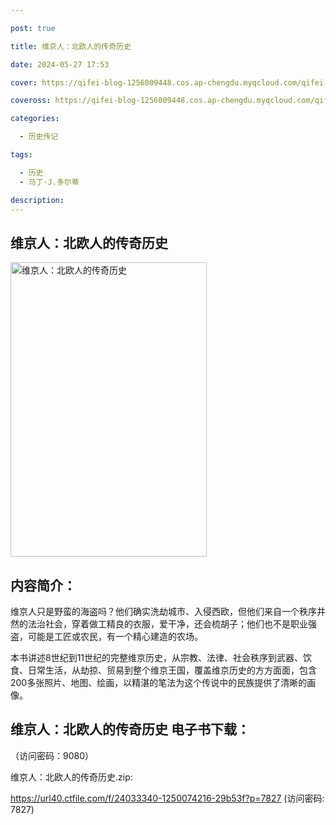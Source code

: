 ```yaml
---

post: true

title: 维京人：北欧人的传奇历史

date: 2024-05-27 17:53

cover: https://qifei-blog-1256009448.cos.ap-chengdu.myqcloud.com/qifei-blog/660e171c9f345e8d031dfaaa.jpg

coveross: https://qifei-blog-1256009448.cos.ap-chengdu.myqcloud.com/qifei-blog/660e171c9f345e8d031dfaaa.jpg

categories:

  - 历史传记

tags:

  - 历史
  - 马丁·J.多尔蒂

description:
---
```


## 维京人：北欧人的传奇历史
<img alt="维京人：北欧人的传奇历史 " class="aligncenter loading" data-was-processed="true" decoding="async" fetchpriority="high" height="471" src="https://qifei-blog-1256009448.cos.ap-chengdu.myqcloud.com/qifei-blog/660e171c9f345e8d031dfaaa.jpg" style="cursor: zoom-in;" width="314"/>

## 内容简介：

维京人只是野蛮的海盗吗？他们确实洗劫城市、入侵西欧，但他们来自一个秩序井然的法治社会，穿着做工精良的衣服，爱干净，还会梳胡子；他们也不是职业强盗，可能是工匠或农民，有一个精心建造的农场。

本书讲述8世纪到11世纪的完整维京历史，从宗教、法律、社会秩序到武器、饮食、日常生活，从劫掠、贸易到整个维京王国，覆盖维京历史的方方面面，包含200多张照片、地图、绘画，以精湛的笔法为这个传说中的民族提供了清晰的画像。

## 维京人：北欧人的传奇历史 电子书下载：

 （访问密码：9080）

维京人：北欧人的传奇历史.zip: 

https://url40.ctfile.com/f/24033340-1250074216-29b53f?p=7827 (访问密码: 7827)
